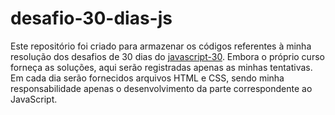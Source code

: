 # desafio-30-dias-js


Este repositório foi criado para armazenar os códigos referentes à minha resolução dos desafios de 30 dias do [javascript-30](https://javascript30.com/). Embora o próprio curso forneça as soluções, aqui serão registradas apenas as minhas tentativas. Em cada dia serão fornecidos arquivos HTML e CSS, sendo minha responsabilidade apenas o desenvolvimento da parte correspondente ao JavaScript.
